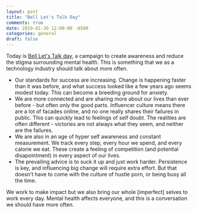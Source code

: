 ```yaml
---
layout: post
title: "Bell Let's Talk Day"
comments: true
date: 2019-01-30 12:00:00 -0500
categories: general
draft: false
---
```


Today is [Bell Let's Talk day](https://letstalk.bell.ca/), a campaign to create awareness and reduce the stigma surrounding mental health. This is something that we as a technology industry should talk about more often.

- Our standards for success are increasing. Change is happening faster than it was before, and what success looked like a few years ago seems modest today. This can become a breeding ground for anxiety. 
- We are more connected and are sharing more about our lives than ever before - but often only the good parts. Influencer culture means there are a lot of facades online, and no one really shares their failures in public. This can quickly lead to feelings of self doubt. The realities are often different - victories are not always what they seem, and neither are the failures.
- We are also in an age of hyper self awareness and constant measurement. We track every step, every hour we spend, and every calorie we eat. These create a feeling of competition (and potential disapointment) in every aspect of our lives. 
- The prevailing advice is to suck it up and just work harder. Persistence is key, and influencing big change will require extra effort. But that doesn't have to come with the culture of hustle porn, or being busy all the time.

We work to make impact but we also bring our whole [imperfect] selves to work every day. Mental health affects everyone, and this is a conversation we should have more often.